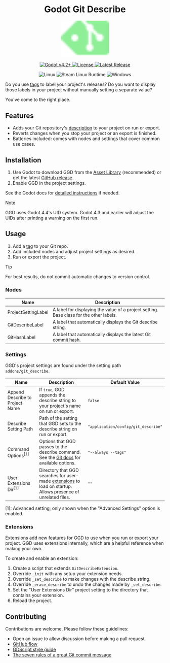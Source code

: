 <h1 align="center">Godot Git Describe</h1>
<p align="center">
  <img src="./git_describe_demo/icon.svg", width=30%>
</p>

<p align="center">
  <a href="https://godotengine.org/download/" target="_blank">
    <img alt="Godot v4.2+" src="https://img.shields.io/badge/Godot_v4.2+-478cbf?logo=godotengine&logoColor=ffffff&style=for-the-badge" />
  </a>
  <a href="LICENSE">
    <img alt="License" src="https://img.shields.io/github/license/zibetnu/godot-git-describe?style=for-the-badge&color=8eef97">
  </a>
  <a href="https://github.com/zibetnu/godot-git-describe/releases">
    <img alt="Latest Release" src="https://img.shields.io/github/v/release/zibetnu/godot-git-describe?include_prereleases&style=for-the-badge&color=ef476f">
  </a>
</p>

<p align="center">
  <img alt="Linux" src="https://img.shields.io/badge/Linux-fcc624?style=flat-square&logo=linux&logoColor=333333">
  <img alt="Steam Linux Runtime" src="https://img.shields.io/badge/Steam_Linux_Runtime-000000?style=flat-square&logo=steam">
  <img alt="Windows" src="https://img.shields.io/badge/Windows-007acf?style=flat-square">
</p>

Do you use [tags](https://git-scm.com/book/en/v2/Git-Basics-Tagging) to label your project's releases? Do you want to display those labels in your project without manually setting a separate value?

You've come to the right place.

## Features

- Adds your Git repository's [description](https://git-scm.com/docs/git-describe) to your project on run or export.
- Reverts changes when you stop your project or an export is finished.
- Batteries included: comes with nodes and settings that cover common use cases.

## Installation

1. Use Godot to download GGD from the [Asset Library](https://godotengine.org/asset-library/asset/3931) (recommended) or get the latest [GitHub release](https://github.com/zibetnu/godot-git-describe/releases).
2. Enable GGD in the project settings.

See the Godot docs for [detailed instructions](https://docs.godotengine.org/en/stable/tutorials/plugins/editor/installing_plugins.html) if needed.

> [!NOTE]
> GGD uses Godot 4.4's UID system. Godot 4.3 and earlier will adjust the UIDs after printing a warning on the first run.

## Usage

1. Add a [tag](https://git-scm.com/book/en/v2/Git-Basics-Tagging) to your Git repo.
2. Add included nodes and adjust project settings as desired.
3. Run or export the project.

> [!TIP]
> For best results, do not commit automatic changes to version control.

### Nodes

| Name | Description |
| - | - |
| ProjectSettingLabel | A label for displaying the value of a project setting. Base class for the other labels. |
| GitDescribeLabel | A label that automatically displays the Git describe string. |
| GitHashLabel | A label that automatically displays the latest Git commit hash. |

### Settings

GGD's project settings are found under the setting path `addons/git_describe`.

| Name | Description | Default Value |
| - | - | - |
| Append Describe to Project Name | If `true`, GGD appends the describe string to your project's name on run or export. | `false` |
| Describe Setting Path | Path of the setting that GGD sets to the describe string on run or export. | `"application/config/git_describe"` |
| Command Options<sup>[1]</sup> | Options that GGD passes to the describe command. See the [Git docs](https://git-scm.com/docs/git-describe) for available options. | `"--always --tags"` |
| User Extensions Dir<sup>[1]</sup> | Directory that GGD searches for user-made [extensions](#extensions) to load on startup. Allows presence of unrelated files. | `""` |

[1]: Advanced setting; only shown when the "Advanced Settings" option is enabled.

### Extensions

Extensions add new features for GGD to use when you run or export your project. GGD uses extensions internally, which are a helpful reference when making your own.

To create and enable an extension:

1. Create a script that extends `GitDescribeExtension`.
2. Override `_init` with any setup your extension needs.
3. Override `_set_describe` to make changes with the describe string.
4. Override `_erase_describe` to undo the changes made by `_set_describe`.
5. Set the "User Extensions Dir" project setting to the directory that contains your extension.
6. Reload the project.

## Contributing

Contributions are welcome. Please follow these guidelines:

- Open an issue to allow discussion before making a pull request.
- [GitHub flow](https://docs.github.com/en/get-started/using-github/github-flow)
- [GDScript style guide](https://docs.godotengine.org/en/stable/tutorials/scripting/gdscript/gdscript_styleguide.html)
- [The seven rules of a great Git commit message](https://cbea.ms/git-commit/)
